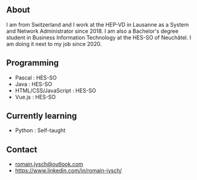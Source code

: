 ## About

I am from Switzerland and I work at the HEP-VD in Lausanne as a System and Network Administrator since 2018. I am also a Bachelor's degree student in Business Information Technology at the HES-SO of Neuchâtel. I am doing it next to my job since 2020.



## Programming

- Pascal : HES-SO
- Java : HES-SO
- HTML/CSS/JavaScript : HES-SO
- Vue.js : HES-SO



## Currently learning

- Python : Self-taught



## Contact

- romain.jysch@outlook.com
- https://www.linkedin.com/in/romain-jysch/
